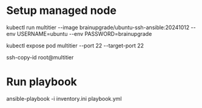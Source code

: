 # Setup managed node
kubectl run multitier --image brainupgrade/ubuntu-ssh-ansible:20241012 --env USERNAME=ubuntu --env PASSWORD=brainupgrade

kubectl expose pod multitier --port 22 --target-port 22

ssh-copy-id root@multitier


# Run playbook
ansible-playbook -i inventory.ini playbook.yml
